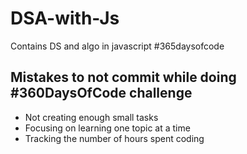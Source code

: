 # DSA-with-Js

Contains DS and algo in javascript #365daysofcode

## Mistakes to not commit while doing #360DaysOfCode challenge

- Not creating enough small tasks
- Focusing on learning one topic at a time
- Tracking the number of hours spent coding
